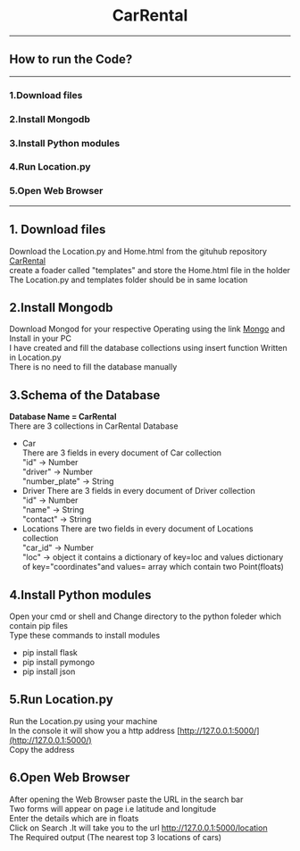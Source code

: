 # <h1 align="center"> CarRental</h1>
---
## How to run the Code?
---
### 1.Download files
### 2.Install Mongodb
### 3.Install Python modules
### 4.Run Location.py
### 5.Open Web Browser
---
## 1. Download files
 Download the Location.py and Home.html from the gituhub repository [CarRental](https://github.com/Gangadhar454/CarRental) <br />
 create a foader called "templates" and store the Home.html file in the holder<br />
 The Location.py and templates folder should be in same location
## 2.Install Mongodb
 Download Mongod for your respective Operating using the link [Mongo](https://www.mongodb.com/try/download/community) and Install in your PC <br />
I have created and fill the database collections using insert function Written in Location.py<br />
There is no need to fill the database manually
## 3.Schema of the Database
**Database Name = CarRental** <br />
There are 3 collections in CarRental Database <br />
* Car <br />
There are 3 fields in every document of Car collection <br />
"id" -> Number <br />
"driver" -> Number <br />
"number_plate" -> String <br />
* Driver
There are 3 fields in every document of Driver collection <br />
"id" -> Number <br />
"name" -> String <br />
"contact" -> String <br />
* Locations
There are two fields in every document of Locations collection <br />
"car_id" -> Number <br />
"loc" -> object it contains a dictionary of key=loc and values dictionary of key="coordinates"and values= array which contain two Point(floats) <br />

## 4.Install Python modules
Open your cmd or shell and Change directory to the python foleder which contain pip files <br />
Type these commands to install modules
* pip install flask
* pip install pymongo
* pip install json

## 5.Run Location.py
   Run the Location.py using your machine <br />
   In the console it will show you a http address [http://127.0.0.1:5000/](http://127.0.0.1:5000/)<br />
   Copy the address
## 6.Open Web Browser
   After opening the Web Browser paste the URL in the search bar <br />
   Two forms will appear on page i.e latitude and longitude <br />
   Enter the details which are in floats<br />
   Click on Search .It will take you to the url http://127.0.0.1:5000/location <br />
   The Required output (The nearest top 3 locations of cars)
   
   
   

 
 
 
